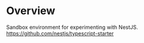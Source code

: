# Overview

Sandbox environment for experimenting with NestJS.
https://github.com/nestjs/typescript-starter
